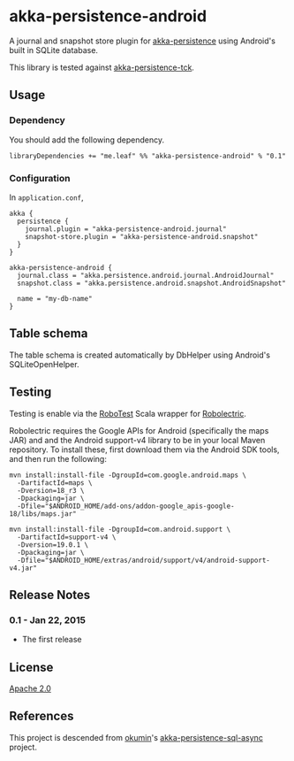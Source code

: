 # akka-persistence-android

A journal and snapshot store plugin for [akka-persistence](http://doc.akka.io/docs/akka/2.3.8/scala/persistence.html) using Android's built in SQLite database.

This library is tested against [akka-persistence-tck](http://doc.akka.io/docs/akka/2.3.8/scala/persistence.html#plugin-tck).

## Usage

### Dependency

You should add the following dependency.

```
libraryDependencies += "me.leaf" %% "akka-persistence-android" % "0.1"
```

### Configuration

In `application.conf`,

```
akka {
  persistence {
    journal.plugin = "akka-persistence-android.journal"
    snapshot-store.plugin = "akka-persistence-android.snapshot"
  }
}

akka-persistence-android {
  journal.class = "akka.persistence.android.journal.AndroidJournal"
  snapshot.class = "akka.persistence.android.snapshot.AndroidSnapshot"

  name = "my-db-name"
}
```

## Table schema

The table schema is created automatically by DbHelper using Android's SQLiteOpenHelper.

## Testing

Testing is enable via the [RoboTest](https://github.com/zbsz/robotest) Scala wrapper for [Robolectric](http://robolectric.org).

Robolectric requires the Google APIs for Android (specifically the maps JAR) and and the Android support-v4 library to be in your local Maven repository.
To install these, first download them via the Android SDK tools, and then run the following:

```
mvn install:install-file -DgroupId=com.google.android.maps \
  -DartifactId=maps \
  -Dversion=18_r3 \
  -Dpackaging=jar \
  -Dfile="$ANDROID_HOME/add-ons/addon-google_apis-google-18/libs/maps.jar"

mvn install:install-file -DgroupId=com.android.support \
  -DartifactId=support-v4 \
  -Dversion=19.0.1 \
  -Dpackaging=jar \
  -Dfile="$ANDROID_HOME/extras/android/support/v4/android-support-v4.jar"
```

## Release Notes

### 0.1 - Jan 22, 2015
- The first release

## License

[Apache 2.0](http://www.apache.org/licenses/LICENSE-2.0)

## References

This project is descended from [okumin](https://github.com/okumin)'s [akka-persistence-sql-async](https://github.com/okumin/akka-persistence-sql-async) project.
